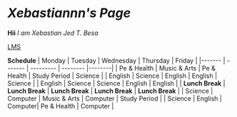 # *Xebastiannn's Page*
**Hii** *I am Xebastian Jed T. Besa* 

[LMS](https://jhsportal.adnu.edu.ph/)

**Schedule**
| Monday | Tuesday | Wednesday | Thursday | Friday | 
|------- | ------- | --------- | -------- |--------| 
| Pe & Health | Music & Arts | Pe & Health | Study Period | Science | 
| English | Science | English | English | Science | 
| English | Science | Science | English | English | 
| **Lunch Break** | **Lunch Break** | **Lunch Break** | **Lunch Break** | **Lunch Break** | 
| Science | Computer | Music & Arts | Computer | Study Period | 
| Science | English | Computer| Pe & Health | Computer | 
